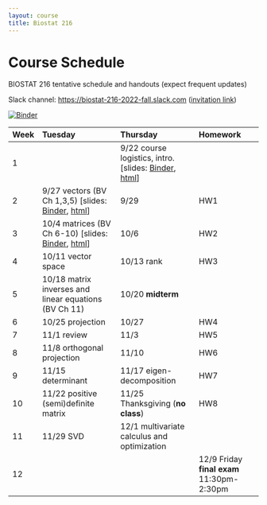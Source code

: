 ```yaml
---
layout: course
title: Biostat 216
---
```


# Course Schedule

BIOSTAT 216 tentative schedule and handouts (expect frequent updates)

Slack channel: <https://biostat-216-2022-fall.slack.com> ([invitation link](https://join.slack.com/t/ucla-7hk2613/shared_invite/zt-1eei7cag3-K8jmJ9mdlaIqKyhQUJc9_w))

[![Binder](https://mybinder.org/badge_logo.svg)](https://mybinder.org/v2/gh/ucla-biostat-216/2022fall.git/main)

| Week | Tuesday | Thursday | Homework |
|:-----------|:------------|:------------|:------------|
| 1 | | 9/22 course logistics, intro. \[slides: [Binder](https://mybinder.org/v2/gh/ucla-biostat-216/2022fall.git/main?filepath=slides%2F01-intro%2F01-intro.ipynb), [html](https://ucla-biostat-216.github.io/2022fall/slides/01-intro/01-intro.html)\] |  
| 2 | 9/27 vectors (BV Ch 1,3,5) \[slides: [Binder](https://mybinder.org/v2/gh/ucla-biostat-216/2022fall.git/main?filepath=slides%2F02-vector%2F02-vector.ipynb), [html](https://ucla-biostat-216.github.io/2022fall/slides/02-vector/02-vector.html)\] | 9/29 | HW1 |  
| 3 | 10/4 matrices (BV Ch 6-10) \[slides: [Binder](https://mybinder.org/v2/gh/ucla-biostat-216/2022fall.git/main?filepath=slides%2F03-matrix%2F03-matrix.ipynb), [html](https://ucla-biostat-216.github.io/2022fall/slides/03-matrix/03-matrix.html)\] | 10/6 | HW2 |  
| 4 | 10/11 vector space | 10/13 rank | HW3 |  
| 5 | 10/18 matrix inverses and linear equations (BV Ch 11) | 10/20 **midterm** | |  
| 6 | 10/25 projection | 10/27 | HW4 |     
| 7 | 11/1 review | 11/3 | HW5 |  
| 8 | 11/8 orthogonal projection | 11/10 | HW6 |   
| 9 | 11/15 determinant | 11/17 eigen-decomposition | HW7 |   
| 10 | 11/22 positive (semi)definite matrix | 11/25 Thanksgiving (**no class**) | HW8 |  
| 11 | 11/29 SVD | 12/1 multivariate calculus and optimization | |   
| 12 | | | 12/9 Friday **final exam** 11:30pm-2:30pm |   
